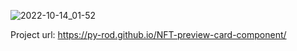 
![2022-10-14_01-52](https://user-images.githubusercontent.com/103091079/195792715-88adae8a-43a6-441e-9394-50a798bfb03b.png)


Project url: https://py-rod.github.io/NFT-preview-card-component/
